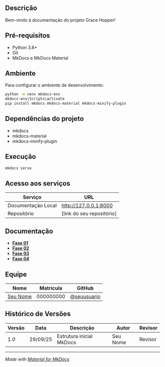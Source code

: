 ## Descrição

Bem-vindo à documentação do projeto Grace Hopper!

## Pré-requisitos

- Python 3.8+
- Git
- MkDocs e MkDocs Material

## Ambiente

Para configurar o ambiente de desenvolvimento:

```bash
python -m venv mkdocs-env
mkdocs-env\Scripts\activate
pip install mkdocs mkdocs-material mkdocs-minify-plugin
```

## Dependências do projeto

- mkdocs
- mkdocs-material
- mkdocs-minify-plugin

## Execução

```bash
mkdocs serve
```

## Acesso aos serviços

| Serviço              | URL                                 |
|---------------------|-------------------------------------|
| Documentação Local  | http://127.0.0.1:8000               |
| Repositório         | [link do seu repositório]            |

## Documentação

- **[Fase 01](fases/fases01.md)**
- **[Fase 02](fases/fases02.md)**
- **[Fase 03](fases/fases03.md)**
- **[Fase 04](fases/fases04.md)**

## Equipe

| Nome | Matrícula | GitHub |
|------|-----------|--------|
| [Seu Nome](#) | 000000000 | [@seuusuario](#) |

## Histórico de Versões

| Versão | Data     | Descrição                | Autor         | Revisor |
|--------|----------|--------------------------|---------------|---------|
| 1.0    | 29/09/25 | Estrutura inicial MkDocs | Seu Nome      | Revisor |

---

*Made with [Material for MkDocs](https://squidfunk.github.io/mkdocs-material/)*